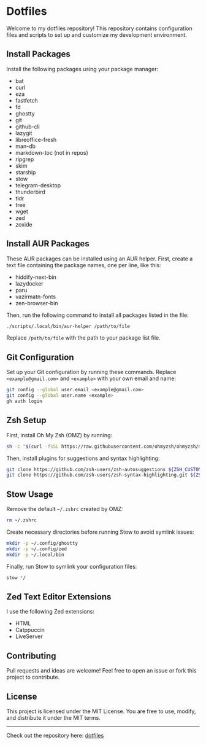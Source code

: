 # Dotfiles

Welcome to my dotfiles repository! This repository contains configuration files and scripts to set up and customize my development environment.

## Install Packages

Install the following packages using your package manager:

- bat
- curl
- eza
- fastfetch
- fd
- ghostty
- git
- github-cli
- lazygit
- libreoffice-fresh
- man-db
- markdown-toc (not in repos)
- ripgrep
- skim
- starship
- stow
- telegram-desktop
- thunderbird
- tldr
- tree
- wget
- zed
- zoxide

## Install AUR Packages

These AUR packages can be installed using an AUR helper. First, create a text file containing the package names, one per line, like this:

- hiddify-next-bin
- lazydocker
- paru
- vazirmatn-fonts
- zen-browser-bin

Then, run the following command to install all packages listed in the file:

```bash
./scripts/.local/bin/aur-helper /path/to/file
```

Replace `/path/to/file` with the path to your package list file.

## Git Configuration

Set up your Git configuration by running these commands. Replace `<example@gmail.com>` and `<example>` with your own email and name:

```bash
git config --global user.email <example@gmail.com>
git config --global user.name <example>
gh auth login
```

## Zsh Setup

First, install Oh My Zsh (OMZ) by running:

```bash
sh -c "$(curl -fsSL https://raw.githubusercontent.com/ohmyzsh/ohmyzsh/master/tools/install.sh)"
```

Then, install plugins for suggestions and syntax highlighting:

```bash
git clone https://github.com/zsh-users/zsh-autosuggestions ${ZSH_CUSTOM:-~/.oh-my-zsh/custom}/plugins/zsh-autosuggestions
git clone https://github.com/zsh-users/zsh-syntax-highlighting.git ${ZSH_CUSTOM:-~/.oh-my-zsh/custom}/plugins/zsh-syntax-highlighting
```

## Stow Usage

Remove the default `~/.zshrc` created by OMZ:

```bash
rm ~/.zshrc
```

Create necessary directories before running Stow to avoid symlink issues:

```bash
mkdir -p ~/.config/ghostty
mkdir -p ~/.config/zed
mkdir -p ~/.local/bin
```

Finally, run Stow to symlink your configuration files:

```bash
stow */
```

## Zed Text Editor Extensions

I use the following Zed extensions:

- HTML
- Catppuccin
- LiveServer

## Contributing

Pull requests and ideas are welcome! Feel free to open an issue or fork this project to contribute.

## License

This project is licensed under the MIT License. You are free to use, modify, and distribute it under the MIT terms.

---

Check out the repository here: [dotfiles](https://github.com/mhtajari1379-bot/dotfiles)
